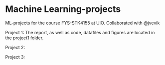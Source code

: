 # Machine Learning-projects
ML-projects for the course FYS-STK4155 at UiO. Collaborated with @jvevik


Project 1:
The report, as well as code, datafiles and figures are located in the project1 folder.


Project 2:


Project 3:
